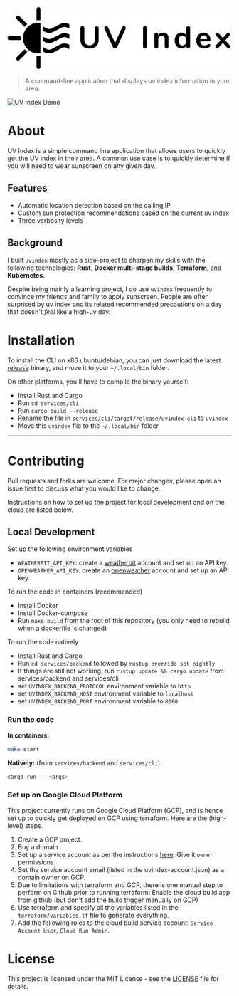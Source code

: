 ![UV Index Logo](./docs/uvindex-logo-with-text.svg)

> A command-line application that displays uv index information in your area.

![UV Index Demo](./docs/uvindex-demo.gif)

# About
UV Index is a simple command line application that allows users to quickly get the UV index in their area.
A common use case is to quickly determine if you will need to wear sunscreen on any given day.

## Features
- Automatic location detection based on the calling IP
- Custom sun protection recommendations based on the current uv index
- Three verbosity levels

## Background

I built `uvindex` mostly as a side-project to sharpen my skills with the following technologies: **Rust**, **Docker multi-stage builds**, **Terraform**, and **Kubernetes**.

Despite being mainly a learning project, I do use `uvindex` frequently to convince my friends and family to apply sunscreen. People are often surprised by uv index and its related recommended precautions on a day that doesn't _feel_ like a high-uv day.

# Installation

To install the CLI on x86 ubuntu/debian, you can just download the latest [release](https://github.com/DominicRoyStang/uvindex/releases) binary, and move it to your `~/.local/bin` folder.

On other platforms, you'll have to compile the binary yourself:
* Install Rust and Cargo
* Run `cd services/cli`
* Run `cargo build --release`
* Rename the file in `services/cli/target/release/uvindex-cli` to `uvindex`
* Move this `uvindex` file to the `~/.local/bin` folder

---

# Contributing

Pull requests and forks are welcome. For major changes, please open an issue first to discuss what you would like to change.

Instructions on how to set up the project for local development and on the cloud are listed below.

## Local Development

Set up the following environment variables
* `WEATHERBIT_API_KEY`: create a [weatherbit](https://www.weatherbit.io/) account and set up an API key.
* `OPENWEATHER_API_KEY`: create an [openweather](https://openweathermap.org/) account and set up an API key.

To run the code in containers (recommended)
* Install Docker
* Install Docker-compose
* Run `make build` from the root of this repository (you only need to rebuild when a dockerfile is changed)

To run the code natively
* Install Rust and Cargo
* Run `cd services/backend` followed by `rustup override set nightly`
* If things are still not working, run `rustup update && cargo update` from services/backend and services/cli
* set `UVINDEX_BACKEND_PROTOCOL` environment variable to `http`
* set `UVINDEX_BACKEND_HOST` environment variable to `localhost`
* set `UVINDEX_BACKEND_PORT` environment variable to `8080`

### Run the code
**In containers:**
```bash
make start
```

**Natively:** (from `services/backend` and `services/cli`)
```bash
cargo run -- <args>
```

### Set up on Google Cloud Platform
This project currently runs on Google Cloud Platform (GCP), and is hence set up to quickly get deployed on GCP using terraform.
Here are the (high-level) steps.

1. Create a GCP project.
2. Buy a domain.
3. Set up a service account as per the instructions [here](https://learn.hashicorp.com/terraform/gcp/build). Give it `owner` permissions.
4. Set the service account email (listed in the uvindex-account.json) as a domain owner on GCP.
5. Due to limitations with terraform and GCP, there is one manual step to perform on Github prior to running terraform:
    Enable the cloud build app from github (but don't add the build trigger manually on GCP)
6. Use terraform and specify all the variables listed in the `terraform/variables.tf` file to generate everything.
7. Add the following roles to the cloud build service account: `Service Account User`, `Cloud Run Admin`.

# License

This project is licensed under the MIT License - see the [LICENSE](LICENSE.md) file for details.

